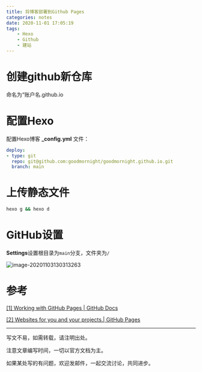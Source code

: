 ```yaml
---
title: 将博客部署到Github Pages
categories: notes
date: 2020-11-01 17:05:19
tags:
	- Hexo
	- Github
	- 建站
---
```


# 创建github新仓库

命名为“账户名.github.io

# 配置Hexo

配置Hexo博客 **_config.yml** 文件：

```yaml
deploy:
- type: git
  repo: git@github.com:goodmornight/goodmornight.github.io.git
  branch: main
```

# 上传静态文件

```bash
hexo g && hexo d
```

# GitHub设置

**Settings**设置根目录为`main`分支，文件夹为`/`

![image-20201103130313263](https://mdpic-1258411264.cos.ap-shanghai.myqcloud.com/night/202011/03/130326-451168.png)

# 参考

[[1] Working with GitHub Pages | GitHub Docs](https://docs.github.com/en/free-pro-team@latest/github/working-with-github-pages)

[[2] Websites for you and your projects.| GitHub Pages](https://pages.github.com/)



---

写文不易，如需转载，请注明出处。

注意文章编写时间，一切以官方文档为主。

如果某处写的有问题，欢迎发邮件，一起交流讨论，共同进步。